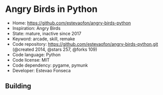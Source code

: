 # Angry Birds in Python

- Home: https://github.com/estevaofon/angry-birds-python
- Inspiration: Angry Birds
- State: mature, inactive since 2017
- Keyword: arcade, skill, remake
- Code repository: https://github.com/estevaofon/angry-birds-python.git (@created 2014, @stars 257, @forks 109)
- Code language: Python
- Code license: MIT
- Code dependency: pygame, pymunk
- Developer: Estevao Fonseca

## Building


